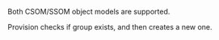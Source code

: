 
Both CSOM/SSOM object models are supported. 

Provision checks if group exists, and then creates a new one.


